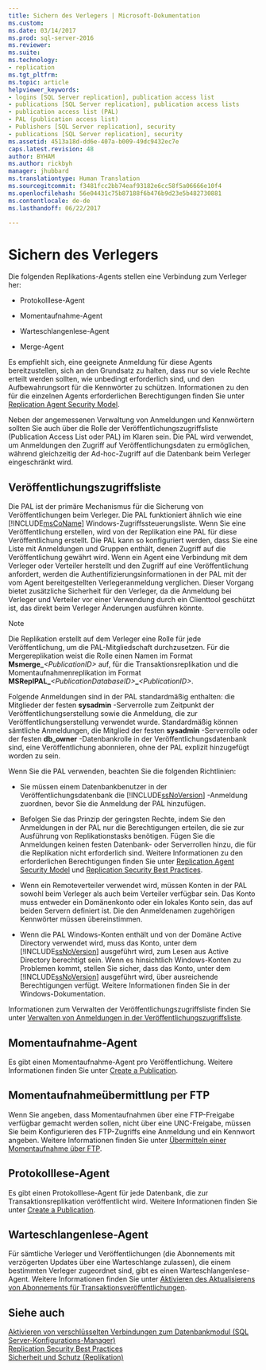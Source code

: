 ```yaml
---
title: Sichern des Verlegers | Microsoft-Dokumentation
ms.custom: 
ms.date: 03/14/2017
ms.prod: sql-server-2016
ms.reviewer: 
ms.suite: 
ms.technology:
- replication
ms.tgt_pltfrm: 
ms.topic: article
helpviewer_keywords:
- logins [SQL Server replication], publication access list
- publications [SQL Server replication], publication access lists
- publication access list (PAL)
- PAL (publication access list)
- Publishers [SQL Server replication], security
- publications [SQL Server replication], security
ms.assetid: 4513a18d-dd6e-407a-b009-49dc9432ec7e
caps.latest.revision: 48
author: BYHAM
ms.author: rickbyh
manager: jhubbard
ms.translationtype: Human Translation
ms.sourcegitcommit: f3481fcc2bb74eaf93182e6cc58f5a06666e10f4
ms.openlocfilehash: 56e04431c75b87188f6b476b9d23e5b482730881
ms.contentlocale: de-de
ms.lasthandoff: 06/22/2017

---
```

# <a name="secure-the-publisher"></a>Sichern des Verlegers
  Die folgenden Replikations-Agents stellen eine Verbindung zum Verleger her:  
  
-   Protokolllese-Agent  
  
-   Momentaufnahme-Agent  
  
-   Warteschlangenlese-Agent  
  
-   Merge-Agent  
  
 Es empfiehlt sich, eine geeignete Anmeldung für diese Agents bereitzustellen, sich an den Grundsatz zu halten, dass nur so viele Rechte erteilt werden sollten, wie unbedingt erforderlich sind, und den Aufbewahrungsort für die Kennwörter zu schützen. Informationen zu den für die einzelnen Agents erforderlichen Berechtigungen finden Sie unter [Replication Agent Security Model](../../../relational-databases/replication/security/replication-agent-security-model.md).  
  
 Neben der angemessenen Verwaltung von Anmeldungen und Kennwörtern sollten Sie auch über die Rolle der Veröffentlichungszugriffsliste (Publication Access List oder PAL) im Klaren sein. Die PAL wird verwendet, um Anmeldungen den Zugriff auf Veröffentlichungsdaten zu ermöglichen, während gleichzeitig der Ad-hoc-Zugriff auf die Datenbank beim Verleger eingeschränkt wird.  
  
## <a name="publication-access-list"></a>Veröffentlichungszugriffsliste  
 Die PAL ist der primäre Mechanismus für die Sicherung von Veröffentlichungen beim Verleger. Die PAL funktioniert ähnlich wie eine [!INCLUDE[msCoName](../../../includes/msconame-md.md)] Windows-Zugriffssteuerungsliste. Wenn Sie eine Veröffentlichung erstellen, wird von der Replikation eine PAL für diese Veröffentlichung erstellt. Die PAL kann so konfiguriert werden, dass Sie eine Liste mit Anmeldungen und Gruppen enthält, denen Zugriff auf die Veröffentlichung gewährt wird. Wenn ein Agent eine Verbindung mit dem Verleger oder Verteiler herstellt und den Zugriff auf eine Veröffentlichung anfordert, werden die Authentifizierungsinformationen in der PAL mit der vom Agent bereitgestellten Verlegeranmeldung verglichen. Dieser Vorgang bietet zusätzliche Sicherheit für den Verleger, da die Anmeldung bei Verleger und Verteiler vor einer Verwendung durch ein Clienttool geschützt ist, das direkt beim Verleger Änderungen ausführen könnte.  
  
> [!NOTE]  
>  Die Replikation erstellt auf dem Verleger eine Rolle für jede Veröffentlichung, um die PAL-Mitgliedschaft durchzusetzen. Für die Mergereplikation weist die Rolle einen Namen im Format **Msmerge_***\<PublicationID>* auf, für die Transaktionsreplikation und die Momentaufnahmenreplikation im Format **MSReplPAL_***\<PublicationDatabaseID>***_***\<PublicationID>*.  
  
 Folgende Anmeldungen sind in der PAL standardmäßig enthalten: die Mitglieder der festen **sysadmin** -Serverrolle zum Zeitpunkt der Veröffentlichungserstellung sowie die Anmeldung, die zur Veröffentlichungserstellung verwendet wurde. Standardmäßig können sämtliche Anmeldungen, die Mitglied der festen **sysadmin** -Serverrolle oder der festen **db_owner** -Datenbankrolle in der Veröffentlichungsdatenbank sind, eine Veröffentlichung abonnieren, ohne der PAL explizit hinzugefügt worden zu sein.  
  
 Wenn Sie die PAL verwenden, beachten Sie die folgenden Richtlinien:  
  
-   Sie müssen einem Datenbankbenutzer in der Veröffentlichungsdatenbank die [!INCLUDE[ssNoVersion](../../../includes/ssnoversion-md.md)] -Anmeldung zuordnen, bevor Sie die Anmeldung der PAL hinzufügen.  
  
-   Befolgen Sie das Prinzip der geringsten Rechte, indem Sie den Anmeldungen in der PAL nur die Berechtigungen erteilen, die sie zur Ausführung von Replikationstasks benötigen. Fügen Sie die Anmeldungen keinen festen Datenbank- oder Serverrollen hinzu, die für die Replikation nicht erforderlich sind. Weitere Informationen zu den erforderlichen Berechtigungen finden Sie unter [Replication Agent Security Model](../../../relational-databases/replication/security/replication-agent-security-model.md) und [Replication Security Best Practices](../../../relational-databases/replication/security/replication-security-best-practices.md).  
  
-   Wenn ein Remoteverteiler verwendet wird, müssen Konten in der PAL sowohl beim Verleger als auch beim Verteiler verfügbar sein. Das Konto muss entweder ein Domänenkonto oder ein lokales Konto sein, das auf beiden Servern definiert ist. Die den Anmeldenamen zugehörigen Kennwörter müssen übereinstimmen.  
  
-   Wenn die PAL Windows-Konten enthält und von der Domäne Active Directory verwendet wird, muss das Konto, unter dem [!INCLUDE[ssNoVersion](../../../includes/ssnoversion-md.md)] ausgeführt wird, zum Lesen aus Active Directory berechtigt sein. Wenn es hinsichtlich Windows-Konten zu Problemen kommt, stellen Sie sicher, dass das Konto, unter dem [!INCLUDE[ssNoVersion](../../../includes/ssnoversion-md.md)] ausgeführt wird, über ausreichende Berechtigungen verfügt. Weitere Informationen finden Sie in der Windows-Dokumentation.  
  
 Informationen zum Verwalten der Veröffentlichungszugriffsliste finden Sie unter [Verwalten von Anmeldungen in der Veröffentlichungszugriffsliste](../../../relational-databases/replication/security/manage-logins-in-the-publication-access-list.md).  
  
## <a name="snapshot-agent"></a>Momentaufnahme-Agent  
 Es gibt einen Momentaufnahme-Agent pro Veröffentlichung. Weitere Informationen finden Sie unter [Create a Publication](../../../relational-databases/replication/publish/create-a-publication.md).  
  
## <a name="ftp-snapshot-delivery"></a>Momentaufnahmeübermittlung per FTP  
 Wenn Sie angeben, dass Momentaufnahmen über eine FTP-Freigabe verfügbar gemacht werden sollen, nicht über eine UNC-Freigabe, müssen Sie beim Konfigurieren des FTP-Zugriffs eine Anmeldung und ein Kennwort angeben. Weitere Informationen finden Sie unter [Übermitteln einer Momentaufnahme über FTP](../../../relational-databases/replication/publish/deliver-a-snapshot-through-ftp.md).  
  
## <a name="log-reader-agent"></a>Protokolllese-Agent  
 Es gibt einen Protokolllese-Agent für jede Datenbank, die zur Transaktionsreplikation veröffentlicht wird. Weitere Informationen finden Sie unter [Create a Publication](../../../relational-databases/replication/publish/create-a-publication.md).  
  
## <a name="queue-reader-agent"></a>Warteschlangenlese-Agent  
 Für sämtliche Verleger und Veröffentlichungen (die Abonnements mit verzögerten Updates über eine Warteschlange zulassen), die einem bestimmten Verleger zugeordnet sind, gibt es einen Warteschlangenlese-Agent. Weitere Informationen finden Sie unter [Aktivieren des Aktualisierens von Abonnements für Transaktionsveröffentlichungen](../../../relational-databases/replication/publish/enable-updating-subscriptions-for-transactional-publications.md).  
  
## <a name="see-also"></a>Siehe auch  
 [Aktivieren von verschlüsselten Verbindungen zum Datenbankmodul &#40;SQL Server-Konfigurations-Manager&#41;](../../../database-engine/configure-windows/enable-encrypted-connections-to-the-database-engine.md)   
 [Replication Security Best Practices](../../../relational-databases/replication/security/replication-security-best-practices.md)   
 [Sicherheit und Schutz &#40;Replikation&#41;](../../../relational-databases/replication/security/security-and-protection-replication.md)  
  
  
